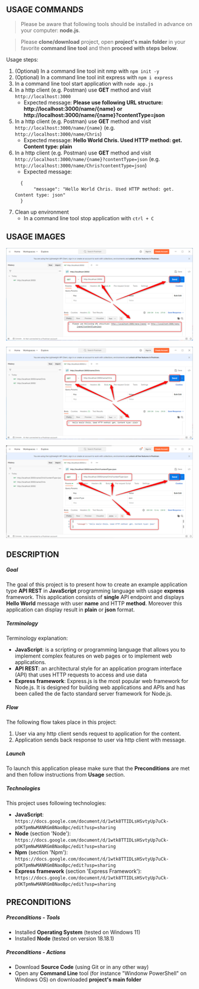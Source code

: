 USAGE COMMANDS
--------------

> Please be aware that following tools should be installed in advance on your computer: **node.js**. 

> Please **clone/download** project, open **project's main folder** in your favorite **command line tool** and then **proceed with steps below**. 

Usage steps:
1. (Optional) In a command line tool init nmp with `npm init -y`
1. (Optional) In a command line tool init express with `npm i express`
1. In a command line tool start application with `node app.js`
1. In a http client (e.g. Postman) use **GET** method and visit `http://localhost:3000`
   * Expected message: **Please use following URL structure: http://localhost:3000/name/{name} or http://localhost:3000/name/{name}?contentType=json**
1. In a http client (e.g. Postman) use **GET** method and visit `http://localhost:3000/name/{name}` (e.g. `http://localhost:3000/name/Chris`)
   * Expected message: **Hello World Chris. Used HTTP method: get. Content type: plain**
1. In a http client (e.g. Postman) use **GET** method and visit `http://localhost:3000/name/{name}?contentType=json` (e.g. `http://localhost:3000/name/Chris?contentType=json`)
   * Expected message:
   ```
     {
          "message": "Hello World Chris. Used HTTP method: get. Content type: json"
     }  

   ```
1. Clean up environment 
     * In a command line tool stop application with `ctrl + C`


USAGE IMAGES
------------

![My Image](readme-images/image-01.png)

![My Image](readme-images/image-02.png)

![My Image](readme-images/image-03.png)


DESCRIPTION
-----------

##### Goal
The goal of this project is to present how to create an example application type **API REST** in **JavaScript** programming language with usage **express** framework. This application consists of **single** API endpoint and displays **Hello World** message with user **name** and HTTP **method**. Moreover this application can display result in **plain** or **json** format.

##### Terminology
Terminology explanation:
* **JavaScript**: is a scripting or programming language that allows you to implement complex features on web pages or to implement web applications.
* **API REST**: an architectural style for an application program interface (API) that uses HTTP requests to access and use data
* **Express framework**: Express.js is the most popular web framework for Node.js. It is designed for building web applications and APIs and has been called the de facto standard server framework for Node.js.

##### Flow
The following flow takes place in this project:
1. User via any http client sends request to application for the content.
1. Application sends back response to user via http client with message.

##### Launch
To launch this application please make sure that the **Preconditions** are met and then follow instructions from **Usage** section.

##### Technologies
This project uses following technologies:
* **JavaScript**: `https://docs.google.com/document/d/1wtk8TTIDLsHSvtyUp7uCk-pOKTpmNwMANRGmBNaoBpc/edit?usp=sharing`
* **Node** (section 'Node'): `https://docs.google.com/document/d/1wtk8TTIDLsHSvtyUp7uCk-pOKTpmNwMANRGmBNaoBpc/edit?usp=sharing`
* **Npm** (section 'Npm'): `https://docs.google.com/document/d/1wtk8TTIDLsHSvtyUp7uCk-pOKTpmNwMANRGmBNaoBpc/edit?usp=sharing`
* **Express framework** (section 'Express Framework'): `https://docs.google.com/document/d/1wtk8TTIDLsHSvtyUp7uCk-pOKTpmNwMANRGmBNaoBpc/edit?usp=sharing`


PRECONDITIONS
-------------

##### Preconditions - Tools
* Installed **Operating System** (tested on Windows 11)
* Installed **Node** (tested on version 18.18.1)

##### Preconditions - Actions
* Download **Source Code** (using Git or in any other way) 
* Open any **Command Line** tool (for instance "Windonw PowerShell" on Windows OS) on downloaded **project's main folder**